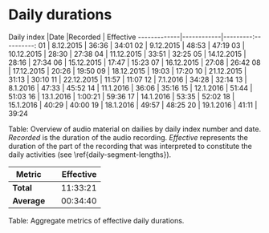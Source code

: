 
# Daily durations

Daily index  |Date        |Recorded | Effective
-------------|------------|---------:----------:
01           | 8.12.2015  | 36:36   | 34:01
02           | 9.12.2015  | 48:53   | 47:19
03           | 10.12.2015 | 28:30   | 27:38
04           | 11.12.2015 | 33:51   | 32:25
05           | 14.12.2015 | 28:16   | 27:34
06           | 15.12.2015 | 17:47   | 15:23
07           | 16.12.2015 | 27:08   | 26:42
08           | 17.12.2015 | 20:26   | 19:50
09           | 18.12.2015 | 19:03   | 17:20
10           | 21.12.2015 | 31:13   | 30:10
11           | 22.12.2015 | 11:57   | 11:07
12           | 7.1.2016   | 34:28   | 32:14
13           | 8.1.2016   | 47:33   | 45:52
14           | 11.1.2016  | 36:06   | 35:16
15           | 12.1.2016  | 51:44   | 51:03
16           | 13.1.2016  | 1:00:21 | 59:36
17           | 14.1.2016  | 53:35   | 52:02
18           | 15.1.2016  | 40:29   | 40:00
19           | 18.1.2016  | 49:57   | 48:25
20           | 19.1.2016  | 41:11   | 39:24

Table: Overview of audio material on dailies by daily index number and date. *Recorded* is the duration of the audio recording. *Effective* represents the duration of the part of the recording that was interpreted to constitute the daily activities (see \ref{daily-segment-lengths}).

Metric       |            | Effective
-------------|------------|----------:
**Total**    |            | 11:33:21
**Average**  |            | 00:34:40

Table: Aggregate metrics of effective daily durations.

<!--
Metric       |            | Duration
-------------|------------|--------:
**Total**    |            | 11:59:12
**Average**  |            | 35:58

Table: Aggregate daily duration data.
-->
